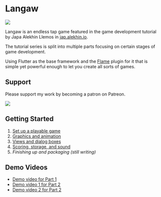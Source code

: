 # Langaw

![](https://jap.alekhin.io/wp-content/uploads/2019/04/update-highscore-test.jpg)

Langaw is an endless tap game featured in the game development tutorial by Japa Alekhin Llemos in [jap.alekhin.io](https://jap.alekhin.io).

The tutorial series is split into multiple parts focusing on certain stages of game development.

Using Flutter as the base framework and the [Flame](https://github.com/luanpotter/flame) plugin for it that is simple yet powerful enough to let you create all sorts of games.

## Support

Please support my work by becoming a patron on Patreon.

[![](https://jap.alekhin.io/wp-content/uploads/2019/03/become-patron-button.png)](https://www.patreon.com/bePatron?u=6507717)

## Getting Started

1. [Set up a playable game](https://jap.alekhin.io/2d-casual-mobile-game-tutorial-flame-flutter-part-1)
0. [Graphics and animation](https://jap.alekhin.io/game-graphics-and-animation-tutorial-flame-flutter-part-2)
0. [Views and dialog boxes](https://jap.alekhin.io/views-dialog-boxes-tutorial-flame-flutter-part-3)
0. [Scoring, storage, and sound](https://jap.alekhin.io/scoring-storage-sound-tutorial-flame-flutter-part-4)
0. *Finishing up and packaging (still writing)*

## Demo Videos

* [Demo video for Part 1](http://www.youtube.com/watch?v=_BlANH2wUj0 "Langaw Game Demo 1 - Flame/Flutter Game Making Tutorial")
* [Demo video 1 for Part 2](http://www.youtube.com/watch?v=DTwmKUUOQCE "Langaw Game - Flame/Flutter Game Making Tutorial (Part 2, Demo 1)")
* [Demo video 2 for Part 2](http://www.youtube.com/watch?v=-yJCJBQE3cg "Langaw Game - Flame/Flutter Game Making Tutorial (Part 2, Demo 2)")
